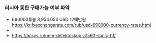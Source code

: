 

### 러시아 통한 구매가능 여부 파악

- 690000루불 8,954.054 USD 12배만원  https://kr.fxexchangerate.com/rub/usd-690000-currency-rates.html
- 
-   https://acsys.ru/oem-defektoskop-a1560-sonic-hf/

